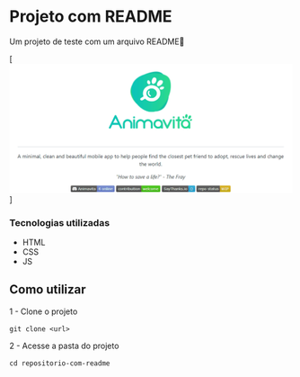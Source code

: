 # Projeto com README
Um projeto de teste com um arquivo README🚀

[<img src=./tela.gif alt="gif da tela inicial do projeto xyz">]

### Tecnologias utilizadas
- HTML
- CSS 
- JS

## Como utilizar

1 - Clone o projeto
```
git clone <url>
```

2 - Acesse a pasta do projeto
```
cd repositorio-com-readme
```
